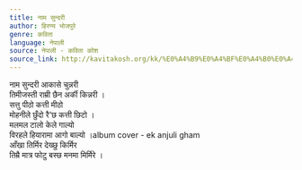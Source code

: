 ```yaml
---
title: नाम सुन्दरी
author: हिरण्य भोजपुरे
genre: कविता
language: नेपाली
source: नेपाली - कविता कोश
source_link: http://kavitakosh.org/kk/%E0%A4%B9%E0%A4%BF%E0%A4%B0%E0%A4%A3%E0%A5%8D%E0%A4%AF_%E0%A4%AD%E0%A5%8B%E0%A4%9C%E0%A4%AA%E0%A5%81%E0%A4%B0%E0%A5%87
---
```


नाम सुन्दरी आकासे चुन्नरी  
तिमीजस्ती राम्री छैन अर्की किन्नरी ।  
सत्तु पीठो कत्ती मीठो  
मोहनीले छुँदो रै'छ कत्ती छिटो ।  
मलमल टालो केले गाल्यो  
विरहले हियारामा आगो बाल्यो ।album cover - ek anjuli gham  
आँखा तिर्मिर देख्छु किर्मिर  
तिम्रै मात्र फोटु बस्छ मनमा मिर्मिरे ।
